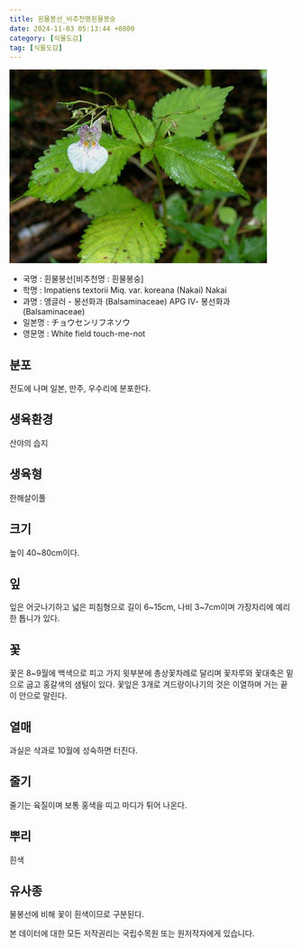 ```yaml
---
title: 흰물봉선_비추천명흰물봉숭
date: 2024-11-03 05:13:44 +0800
category: [식물도감]
tag: [식물도감]
---
```




![흰물봉선[비추천명 : 흰물봉숭]](/assets/img/fileUpload/plants/basic/Balsaminaceae/Impatiens/8633/1_th2.JPG)
- 국명 : 흰물봉선[비추천명 : 흰물봉숭]
- 학명 : Impatiens textorii Miq. var. koreana (Nakai) Nakai
- 과명 : 앵글러 - 봉선화과 (Balsaminaceae) APG Ⅳ- 봉선화과 (Balsaminaceae)
- 일본명 : チョウセンリフネソウ
- 영문명 : White field touch-me-not


## 분포
전도에 나며 일본, 만주, 우수리에 분포한다.
## 생육환경
산야의 습지
## 생육형
한해살이풀 
## 크기
높이 40~80cm이다. 
## 잎
잎은 어긋나기하고 넓은 피침형으로 길이 6~15cm, 나비 3~7cm이며 가장자리에 예리한 톱니가 있다.
## 꽃
꽃은 8~9월에 백색으로 피고 가지 윗부분에 총상꽃차례로 달리며 꽃자루와 꽃대축은 밑으로 굽고 홍갈색의 샘털이 있다. 꽃잎은 3개로 겨드랑이나기의 것은 이열하며 거는 끝이 안으로 말린다.
## 열매
과실은 삭과로 10월에 성숙하면 터진다.
## 줄기
줄기는 육질이며 보통 홍색을 띠고 마디가 튀어 나온다.
## 뿌리
흰색
## 유사종
물봉선에 비해 꽃이 흰색이므로 구분된다.






본 데이터에 대한 모든 저작권리는 국립수목원 또는 원저작자에게 있습니다.
